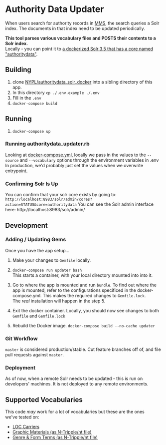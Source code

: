 # Authority Data Updater

When users search for authority records in [MMS](https://github.com/nypl/mms), the
search queries a Solr index. The documents in that index need to be updated periodically.

**This tool parses various vocabulary files and POSTS their contents to a Solr index.**  
Locally - you can point it to [a dockerized Solr 3.5 that has a core named "authoritydata"](https://github.com/NYPL/authoritydata_solr_docker).

## Building

1.  clone [NYPL/authoritydata_solr_docker](https://github.com/NYPL/authoritydata_solr_docker) into a sibling directory of this app.
2.  In this directory `cp ./.env.example ./.env`
3.  Fill in the `.env`
4.  `docker-compose build`

## Running

1.  `docker-compose up`

### Running authoritydata_updater.rb

Looking at [docker-compose.yml](./docker-compose.yml), locally we pass in the values to the `--source` and `--vocabulary` options
through the environment variables in .env In production, we'd probably just set the values when we overwrite entrypoint.

### Confirming Solr Is Up

You can confirm that your solr core exists by going to: `http://localhost:8983/solr/admin/cores?action=STATUS&core=authoritydata`
You can see the Solr admin interface here: http://localhost:8983/solr/admin/

## Development

### Adding / Updating Gems

Once you have the app setup...

1.  Make your changes to `Gemfile` locally.

2.  `docker-compose run updater bash`  
This starts a container, with your local directory mounted into into it.

3.  Go to where the app is mounted and run `bundle`.
To find out where the app is mounted, refer to the configurations specificed in the docker-compose.yml.
This makes the required changes to `Gemfile.lock`.  
The _real_ installation will happen in the step 5.

4.  Exit the docker container. Locally, you should now see changes to both `Gemfile` and `Gemfile.lock`

5.  Rebuild the Docker image.
`docker-compose build --no-cache updater`

### Git Workflow

`master` is considered production/stable.
Cut feature branches off of, and file pull requests against `master`.

### Deployment

As of now, when a remote Solr needs to be updated - this is run on developers'
machines. It is not deployed to any remote environments.

## Supported Vocabularies

This code _may_ work for a lot of vocabularies but these are the ones  
we've tested on:

* [LOC Carriers](http://id.loc.gov/vocabulary/carriers.json)
* [Graphic Materials (as N-Tripple/nt file)](http://id.loc.gov/static/data/downloads/vocabularygraphicMaterials.nt.both.zip)
* [Genre & Form Terms (as N-Tripple/nt file)](http://id.loc.gov/static/data/downloads/authoritiesgenreForms.nt.madsrdf.zip)
